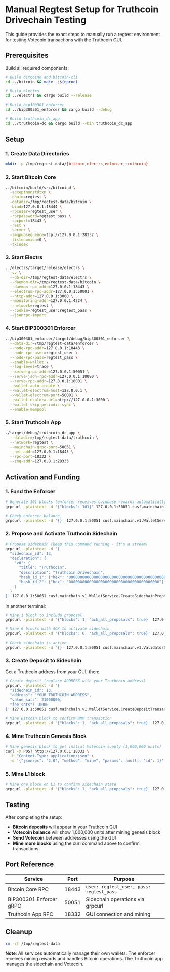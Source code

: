 # Manual Regtest Setup for Truthcoin Drivechain Testing

This guide provides the exact steps to manually run a regtest environment for testing Votecoin transactions with the Truthcoin GUI.

## Prerequisites

Build all required components:

```bash
# Build bitcoind and bitcoin-cli
cd ../bitcoin && make -j$(nproc)

# Build electrs
cd ../electrs && cargo build --release

# Build bip300301_enforcer
cd ../bip300301_enforcer && cargo build --debug

# Build truthcoin_dc_app
cd ../truthcoin-dc && cargo build --bin truthcoin_dc_app
```

## Setup

### 1. Create Data Directories

```bash
mkdir -p /tmp/regtest-data/{bitcoin,electrs,enforcer,truthcoin}
```

### 2. Start Bitcoin Core

```bash
../bitcoin/build/src/bitcoind \
  -acceptnonstdtxn \
  -chain=regtest \
  -datadir=/tmp/regtest-data/bitcoin \
  -bind=127.0.0.1:18444 \
  -rpcuser=regtest_user \
  -rpcpassword=regtest_pass \
  -rpcport=18443 \
  -rest \
  -server \
  -zmqpubsequence=tcp://127.0.0.1:28332 \
  -listenonion=0 \
  -txindex
```

### 3. Start Electrs

```bash
../electrs/target/release/electrs \
  -vv \
  --db-dir=/tmp/regtest-data/electrs \
  --daemon-dir=/tmp/regtest-data/bitcoin \
  --daemon-rpc-addr=127.0.0.1:18443 \
  --electrum-rpc-addr=127.0.0.1:50001 \
  --http-addr=127.0.0.1:3000 \
  --monitoring-addr=127.0.0.1:4224 \
  --network=regtest \
  --cookie=regtest_user:regtest_pass \
  --jsonrpc-import
```

### 4. Start BIP300301 Enforcer

```bash
../bip300301_enforcer/target/debug/bip300301_enforcer \
  --data-dir=/tmp/regtest-data/enforcer \
  --node-rpc-addr=127.0.0.1:18443 \
  --node-rpc-user=regtest_user \
  --node-rpc-pass=regtest_pass \
  --enable-wallet \
  --log-level=trace \
  --serve-grpc-addr=127.0.0.1:50051 \
  --serve-json-rpc-addr=127.0.0.1:18080 \
  --serve-rpc-addr=127.0.0.1:18081 \
  --wallet-auto-create \
  --wallet-electrum-host=127.0.0.1 \
  --wallet-electrum-port=50001 \
  --wallet-esplora-url=http://127.0.0.1:3000 \
  --wallet-skip-periodic-sync \
  --enable-mempool
```

### 5. Start Truthcoin App

```bash
./target/debug/truthcoin_dc_app \
  --datadir=/tmp/regtest-data/truthcoin \
  --network=regtest \
  --mainchain-grpc-port=50051 \
  --net-addr=127.0.0.1:18445 \
  --rpc-port=18332 \
  --zmq-addr=127.0.0.1:28333
```

## Activation and Funding

### 1. Fund the Enforcer

```bash
# Generate 101 blocks (enforcer receives coinbase rewards automatically)
grpcurl -plaintext -d '{"blocks": 101}' 127.0.0.1:50051 cusf.mainchain.v1.WalletService.GenerateBlocks

# Check enforcer balance
grpcurl -plaintext -d '{}' 127.0.0.1:50051 cusf.mainchain.v1.WalletService.GetBalance
```

### 2. Propose and Activate Truthcoin Sidechain

```bash
# Propose sidechain (keep this command running - it's a stream)
grpcurl -plaintext -d '{
  "sidechain_id": 13,
  "declaration": {
    "v0": {
      "title": "Truthcoin",
      "description": "Truthcoin Drivechain",
      "hash_id_1": {"hex": "0000000000000000000000000000000000000000000000000000000000000000"},
      "hash_id_2": {"hex": "0000000000000000000000000000000000000000"}
    }
  }
}' 127.0.0.1:50051 cusf.mainchain.v1.WalletService.CreateSidechainProposal
```

In another terminal:

```bash
# Mine 1 block to include proposal
grpcurl -plaintext -d '{"blocks": 1, "ack_all_proposals": true}' 127.0.0.1:50051 cusf.mainchain.v1.WalletService.GenerateBlocks

# Mine 6 blocks with ACK to activate sidechain
grpcurl -plaintext -d '{"blocks": 6, "ack_all_proposals": true}' 127.0.0.1:50051 cusf.mainchain.v1.WalletService.GenerateBlocks

# Check sidechain is active
grpcurl -plaintext -d '{}' 127.0.0.1:50051 cusf.mainchain.v1.ValidatorService.GetSidechains
```

### 3. Create Deposit to Sidechain

Get a Truthcoin address from your GUI, then:

```bash
# Create deposit (replace ADDRESS with your Truthcoin address)
grpcurl -plaintext -d '{
  "sidechain_id": 13,
  "address": "YOUR_TRUTHCOIN_ADDRESS",
  "value_sats": 21000000,
  "fee_sats": 10000
}' 127.0.0.1:50051 cusf.mainchain.v1.WalletService.CreateDepositTransaction

# Mine Bitcoin block to confirm BMM transaction
grpcurl -plaintext -d '{"blocks": 1, "ack_all_proposals": true}' 127.0.0.1:50051 cusf.mainchain.v1.WalletService.GenerateBlocks
```

### 4. Mine Truthcoin Genesis Block

```bash
# Mine genesis block to get initial Votecoin supply (1,000,000 units)
curl -X POST http://127.0.0.1:18332 \
  -H "Content-Type: application/json" \
  -d '{"jsonrpc": "2.0", "method": "mine", "params": [null], "id": 1}'
```
### 5. Mine L1 block

```bash
# Mine one block on L1 to confirm sidechain state
grpcurl -plaintext -d '{"blocks": 1, "ack_all_proposals": true}' 127.0.0.1:50051 cusf.mainchain.v1.WalletService.GenerateBlocks
```


## Testing

After completing the setup:

- **Bitcoin deposits** will appear in your Truthcoin GUI
- **Votecoin balance** will show 1,000,000 units after mining genesis block
- **Send Votecoin** between addresses using the GUI
- **Mine more blocks** using the curl command above to confirm transactions

## Port Reference

| Service | Port | Purpose |
|---------|------|---------|
| Bitcoin Core RPC | 18443 | `user: regtest_user, pass: regtest_pass` |
| BIP300301 Enforcer gRPC | 50051 | Sidechain operations via grpcurl |
| Truthcoin App RPC | 18332 | GUI connection and mining |

## Cleanup

```bash
rm -rf /tmp/regtest-data
```

**Note**: All services automatically manage their own wallets. The enforcer receives mining rewards and handles Bitcoin operations. The Truthcoin app manages the sidechain and Votecoin. 